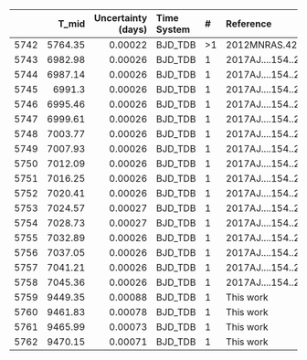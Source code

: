 |      |   T_mid |   Uncertainty (days) | Time System   | #   | Reference           |
|-----:|--------:|---------------------:|:--------------|:----|:--------------------|
| 5742 | 5764.35 |              0.00022 | BJD_TDB       | >1  | 2012MNRAS.426..739H |
| 5743 | 6982.98 |              0.00026 | BJD_TDB       | 1   | 2017AJ....154..237V |
| 5744 | 6987.14 |              0.00026 | BJD_TDB       | 1   | 2017AJ....154..237V |
| 5745 | 6991.3  |              0.00026 | BJD_TDB       | 1   | 2017AJ....154..237V |
| 5746 | 6995.46 |              0.00026 | BJD_TDB       | 1   | 2017AJ....154..237V |
| 5747 | 6999.61 |              0.00026 | BJD_TDB       | 1   | 2017AJ....154..237V |
| 5748 | 7003.77 |              0.00026 | BJD_TDB       | 1   | 2017AJ....154..237V |
| 5749 | 7007.93 |              0.00026 | BJD_TDB       | 1   | 2017AJ....154..237V |
| 5750 | 7012.09 |              0.00026 | BJD_TDB       | 1   | 2017AJ....154..237V |
| 5751 | 7016.25 |              0.00026 | BJD_TDB       | 1   | 2017AJ....154..237V |
| 5752 | 7020.41 |              0.00026 | BJD_TDB       | 1   | 2017AJ....154..237V |
| 5753 | 7024.57 |              0.00027 | BJD_TDB       | 1   | 2017AJ....154..237V |
| 5754 | 7028.73 |              0.00027 | BJD_TDB       | 1   | 2017AJ....154..237V |
| 5755 | 7032.89 |              0.00026 | BJD_TDB       | 1   | 2017AJ....154..237V |
| 5756 | 7037.05 |              0.00026 | BJD_TDB       | 1   | 2017AJ....154..237V |
| 5757 | 7041.21 |              0.00026 | BJD_TDB       | 1   | 2017AJ....154..237V |
| 5758 | 7045.36 |              0.00026 | BJD_TDB       | 1   | 2017AJ....154..237V |
| 5759 | 9449.35 |              0.00088 | BJD_TDB       | 1   | This work           |
| 5760 | 9461.83 |              0.00078 | BJD_TDB       | 1   | This work           |
| 5761 | 9465.99 |              0.00073 | BJD_TDB       | 1   | This work           |
| 5762 | 9470.15 |              0.00071 | BJD_TDB       | 1   | This work           |